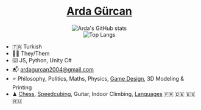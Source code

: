 
<div align="center">
  
# [Arda Gürcan](https://ardagurcan.com)
![Arda's GitHub stats](https://github-readme-stats.vercel.app/api?username=ArdaGurcan&count_private=true&show_icons=true&theme=radical&hide_title=true)<br>
![Top Langs](https://github-readme-stats.vercel.app/api/top-langs/?username=anuraghazra&layout=compact&langs_count=10&theme=radical&hide=typescript&hide_title=true&card_width=445)

</div>
  
- 🇹🇷 Turkish
- 🏳️‍⚧️ They/Them
- ⌨️ JS, Python, Unity C#
- 📬 ardagurcan2004@gmail.com
- ⭐ Philosophy, Politics, Maths, Physics, [Game Design](https://agurcan.itch.io), 3D Modeling & Printing
- ♟ [Chess](https://www.chess.com/member/agurcan), [Speedcubing](https://www.worldcubeassociation.org/persons/2018GURC01), Guitar, Indoor Climbing, [Languages](https://www.duolingo.com/profile/ArdaGurcan) 🇫🇷 🇩🇪 🇪🇸 🇷🇺
  
